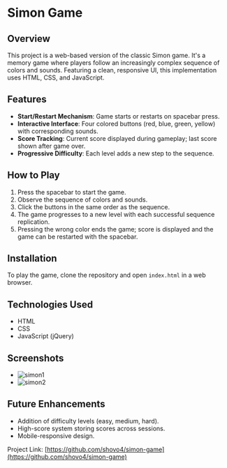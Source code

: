 # Simon Game

## Overview
This project is a web-based version of the classic Simon game. It's a memory game where players follow an increasingly complex sequence of colors and sounds. Featuring a clean, responsive UI, this implementation uses HTML, CSS, and JavaScript.

## Features
- **Start/Restart Mechanism**: Game starts or restarts on spacebar press.
- **Interactive Interface**: Four colored buttons (red, blue, green, yellow) with corresponding sounds.
- **Score Tracking**: Current score displayed during gameplay; last score shown after game over.
- **Progressive Difficulty**: Each level adds a new step to the sequence.

## How to Play
1. Press the spacebar to start the game.
2. Observe the sequence of colors and sounds.
3. Click the buttons in the same order as the sequence.
4. The game progresses to a new level with each successful sequence replication.
5. Pressing the wrong color ends the game; score is displayed and the game can be restarted with the spacebar.

## Installation
To play the game, clone the repository and open `index.html` in a web browser.


## Technologies Used
- HTML
- CSS
- JavaScript (jQuery)

## Screenshots
- ![simon1](https://github.com/shovo4/Simon-Game/assets/58551093/4af79478-5866-4364-bd1c-ee1d8889911c)
- ![simon2](https://github.com/shovo4/Simon-Game/assets/58551093/b6ed1936-026f-420c-b8d8-682311016180)


## Future Enhancements
- Addition of difficulty levels (easy, medium, hard).
- High-score system storing scores across sessions.
- Mobile-responsive design.



Project Link: [https://github.com/shovo4/simon-game](https://github.com/shovo4/simon-game)
